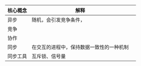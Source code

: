 | 核心概念 | 解释                                     |      |
| -------- | ---------------------------------------- | ---- |
| 异步     | 随机，会引发竞争条件，                   |      |
| 竞争     |                                          |      |
| 协作     |                                          |      |
| 同步     | 在交互的进程中，保持数据一致性的一种机制 |      |
| 同步工具 | 互斥锁、信号量                           |      |

